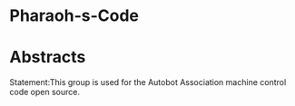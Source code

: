 # Pharaoh-s-Code
# Abstracts
Statement:This group is used for the Autobot Association machine control code open source.

